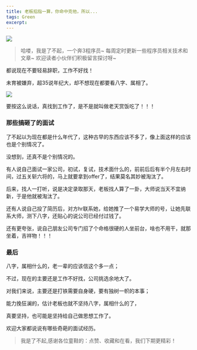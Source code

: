```yaml
---
title: 老板掐指一算，你命中克他，所以...
tags: Green
excerpt: 
---
```



![](https://files.mdnice.com/user/26582/48f237ec-44aa-4156-b99a-abcb725889d3.jpg)



>哈喽，我是了不起，一个奔3程序员~
>每周定时更新一些程序员相关技术和文章~
>欢迎读者小伙伴们积极留言探讨呀~

都说现在不要轻易辞职，工作不好找！

未育被嫌弃，超35说年纪大，却不想现在都要看八字、属相了。

![](https://files.mdnice.com/user/26582/44332902-a644-4428-b70f-d5fe9ffb2d72.jpg)

要按这么说话，真找到工作了，是不是就叫做老天赏饭吃了！！！

### 那些搞砸了的面试

了不起以为现在都是什么年代了，这种古早的东西应该不多了，像上面这样的应该也是个别情况了。

没想到，还真不是个别情况的。

有人说自己面试一家公司，初试，复试，技术面什么的，前前后后有半个月左右时间，过五关斩六将的，马上就要拿到offer了，结果莫名其妙被淘汰了。

后来，找人一打听，说是决定录取那天，老板找人算了一卦，大师说当天不宜纳新，于是他就被淘汰了。

还有人说自己投了简历后，对方hr联系她，给她推了一个易学大师的号，让她先联系大师，测下八字，还贴心的说公司已经付过钱了。

还有更夸张，说自己朋友公司专门招了个命格很硬的人坐前台，啥也不用干，就那坐着，吉祥物！！！

### 最后

八字，属相什么的，老一辈的应该信这个多一点；

不过，现在的主要还是工作不好找，公司挑选余地大了。

对我们来说，主要还是打铁需要自身硬，要有独树一帜的本事；

能力挽狂澜的，估计老板也就不坚持八字，属相什么的了，

真要坚持，也可能是坚持给自己做思想工作了。

欢迎大家都说说有哪些奇葩的面试经历。

>我是了不起,感谢各位童鞋的：点赞、收藏和在看，我们下期更精彩！

